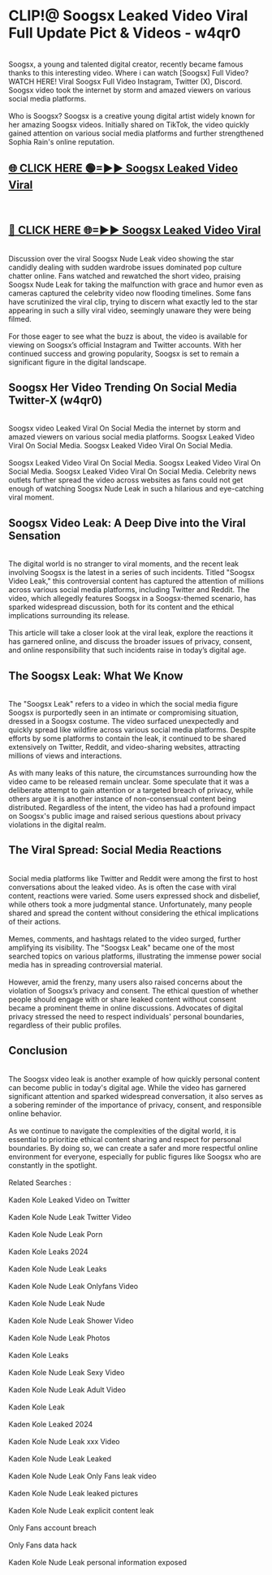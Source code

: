 # CLIP!@ Soogsx Leaked Video Viral Full Update Pict & Videos - w4qr0
<br>
Soogsx, a young and talented digital creator, recently became famous thanks to this interesting video. Where i can watch [Soogsx] Full Video? WATCH HERE! Viral Soogsx Full Video Instagram, Twitter (X), Discord. Soogsx video took the internet by storm and amazed viewers on various social media platforms.
<br><br>
Who is Soogsx? Soogsx is a creative young digital artist widely known for her amazing Soogsx videos. Initially shared on TikTok, the video quickly gained attention on various social media platforms and further strengthened Sophia Rain's online reputation.
<br>
<h2><a href="https://bestclip.site?title=Soogsx">🌐 CLICK HERE 🟢=►► Soogsx Leaked Video Viral</a></h2>
<br>
<h2><a href="https://bestclip.site?title=Soogsx">🔴 CLICK HERE 🌐=►► Soogsx Leaked Video Viral</a></h2>
<br>
Discussion over the viral Soogsx Nude Leak video showing the star candidly dealing with sudden wardrobe issues dominated pop culture chatter online. Fans watched and rewatched the short video, praising Soogsx Nude Leak for taking the malfunction with grace and humor even as cameras captured the celebrity video now flooding timelines. Some fans have scrutinized the viral clip, trying to discern what exactly led to the star appearing in such a silly viral video, seemingly unaware they were being filmed.
<br><br>
For those eager to see what the buzz is about, the video is available for viewing on Soogsx’s official Instagram and Twitter accounts. With her continued success and growing popularity, Soogsx is set to remain a significant figure in the digital landscape.
<br>
<h2>Soogsx Her Video Trending On Social Media Twitter-X (w4qr0)</h2>
<br>
Soogsx video Leaked Viral On Social Media the internet by storm and amazed viewers on various social media platforms. Soogsx Leaked Video Viral On Social Media. Soogsx Leaked Video Viral On Social Media.
<br><br>
Soogsx Leaked Video Viral On Social Media. Soogsx Leaked Video Viral On Social Media. Soogsx Leaked Video Viral On Social Media. Celebrity news outlets further spread the video across websites as fans could not get enough of watching Soogsx Nude Leak in such a hilarious and eye-catching viral moment.
<br>
<h2>Soogsx Video Leak: A Deep Dive into the Viral Sensation</h2>
<br>
The digital world is no stranger to viral moments, and the recent leak involving Soogsx is the latest in a series of such incidents. Titled "Soogsx Video Leak," this controversial content has captured the attention of millions across various social media platforms, including Twitter and Reddit. The video, which allegedly features Soogsx in a Soogsx-themed scenario, has sparked widespread discussion, both for its content and the ethical implications surrounding its release.
<br><br>
This article will take a closer look at the viral leak, explore the reactions it has garnered online, and discuss the broader issues of privacy, consent, and online responsibility that such incidents raise in today’s digital age.
<br>
<h2>The Soogsx Leak: What We Know</h2>
<br>
The "Soogsx Leak" refers to a video in which the social media figure Soogsx is purportedly seen in an intimate or compromising situation, dressed in a Soogsx costume. The video surfaced unexpectedly and quickly spread like wildfire across various social media platforms. Despite efforts by some platforms to contain the leak, it continued to be shared extensively on Twitter, Reddit, and video-sharing websites, attracting millions of views and interactions.
<br><br>
As with many leaks of this nature, the circumstances surrounding how the video came to be released remain unclear. Some speculate that it was a deliberate attempt to gain attention or a targeted breach of privacy, while others argue it is another instance of non-consensual content being distributed. Regardless of the intent, the video has had a profound impact on Soogsx's public image and raised serious questions about privacy violations in the digital realm.
<br>
<h2>The Viral Spread: Social Media Reactions</h2>
<br>
Social media platforms like Twitter and Reddit were among the first to host conversations about the leaked video. As is often the case with viral content, reactions were varied. Some users expressed shock and disbelief, while others took a more judgmental stance. Unfortunately, many people shared and spread the content without considering the ethical implications of their actions.
<br><br>
Memes, comments, and hashtags related to the video surged, further amplifying its visibility. The "Soogsx Leak" became one of the most searched topics on various platforms, illustrating the immense power social media has in spreading controversial material.
<br><br>
However, amid the frenzy, many users also raised concerns about the violation of Soogsx’s privacy and consent. The ethical question of whether people should engage with or share leaked content without consent became a prominent theme in online discussions. Advocates of digital privacy stressed the need to respect individuals' personal boundaries, regardless of their public profiles.
<br>
<h2>Conclusion</h2>
<br>
The Soogsx video leak is another example of how quickly personal content can become public in today's digital age. While the video has garnered significant attention and sparked widespread conversation, it also serves as a sobering reminder of the importance of privacy, consent, and responsible online behavior.
<br><br>
As we continue to navigate the complexities of the digital world, it is essential to prioritize ethical content sharing and respect for personal boundaries. By doing so, we can create a safer and more respectful online environment for everyone, especially for public figures like Soogsx who are constantly in the spotlight.
<br><br>
Related Searches :
<br><br>
Kaden Kole Leaked Video on Twitter
<br><br>
Kaden Kole Nude Leak Twitter Video
<br><br>
Kaden Kole Nude Leak Porn
<br><br>
Kaden Kole Leaks 2024
<br><br>
Kaden Kole Nude Leak Leaks
<br><br>
Kaden Kole Nude Leak Onlyfans Video
<br><br>
Kaden Kole Nude Leak Nude
<br><br>
Kaden Kole Nude Leak Shower Video
<br><br>
Kaden Kole Nude Leak Photos
<br><br>
Kaden Kole Leaks
<br><br>
Kaden Kole Nude Leak Sexy Video
<br><br>
Kaden Kole Nude Leak Adult Video
<br><br>
Kaden Kole Leak
<br><br>
Kaden Kole Leaked 2024
<br><br>
Kaden Kole Nude Leak xxx Video
<br><br>
Kaden Kole Nude Leak Leaked
<br><br>
Kaden Kole Nude Leak Only Fans leak video
<br><br>
Kaden Kole Nude Leak leaked pictures
<br><br>
Kaden Kole Nude Leak explicit content leak
<br><br>
Only Fans account breach
<br><br>
Only Fans data hack
<br><br>
Kaden Kole Nude Leak personal information exposed